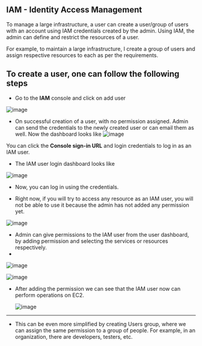## IAM - Identity Access Management

To manage a large infrastructure, a user can create a user/group of users with an account using IAM credentials created by the admin.
Using IAM, the admin can define and restrict the resources of a user.

For example, to maintain a large infrastructure, I create a group of users and assign respective resources to each as per the requirements.

## To create a user, one can follow the following steps
+ Go to the **IAM** console and click on add user

![image](https://github.com/nikhil25803/aws-learnings/assets/93156825/345bea65-c5f9-45e0-b4fc-8a7c7507a395)

+ On successful creation of a user, with no permission assigned. Admin can send the credentials to the newly created user or can email them as well. Now the dashboard looks like
  ![image](https://github.com/nikhil25803/aws-learnings/assets/93156825/caa6d7db-5cbf-43a2-935d-fb494942d7b7)


You can click the **Console sign-in URL** and login credentials to log in as an IAM user.

+ The IAM user login dashboard looks like
  
![image](https://github.com/nikhil25803/aws-learnings/assets/93156825/6f62c809-1b78-46b4-aa97-f4c41bb7c3d2)

+ Now, you can log in using the credentials.

+ Right now, if you will try to access any resource as an IAM user, you will not be able to use it because the admin has not added any permission yet.

![image](https://github.com/nikhil25803/aws-learnings/assets/93156825/5ccf4177-2a6f-43fe-a11d-fcb51fd0b330)

+ Admin can give permissions to the IAM user from the user dashboard, by adding permission and selecting the services or resources respectively.
+ 
![image](https://github.com/nikhil25803/aws-learnings/assets/93156825/1c50a082-7062-4c2d-9126-c9c5d67eb1d2)

![image](https://github.com/nikhil25803/aws-learnings/assets/93156825/f4ef4a83-1dc6-4551-b3c6-8889f48c019f)

+ After adding the permission we can see that the IAM user now can perform operations on EC2.
  
  ![image](https://github.com/nikhil25803/aws-learnings/assets/93156825/48ecc95c-261c-4292-be91-108d05163280)

------------------------

+ This can be even more simplified by creating Users group, where we can assign the same permission to a group of people. For example, in an organization, there are developers, testers, etc.
